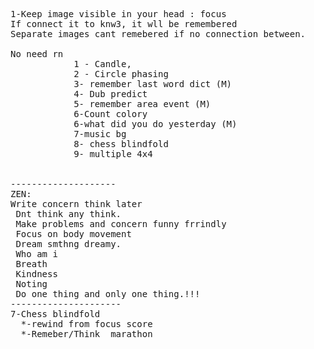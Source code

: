 <pre>
1-Keep image visible in your head : focus
If connect it to knw3, it wll be remembered
Separate images cant remebered if no connection between.

No need rn
            1 - Candle, 
            2 - Circle phasing
            3- remember last word dict (M)
            4- Dub predict
            5- remember area event (M)
            6-Count colory
            6-what did you do yesterday (M)
            7-music bg
            8- chess blindfold 
            9- multiple 4x4


--------------------
ZEN:
Write concern think later        
 Dnt think any think.       
 Make problems and concern funny frrindly    
 Focus on body movement     
 Dream smthng dreamy.     
 Who am i    
 Breath      
 Kindness      
 Noting       
 Do one thing and only one thing.!!!      
---------------------
7-Chess blindfold
  *-rewind from focus score
  *-Remeber/Think  marathon


  </pre>

